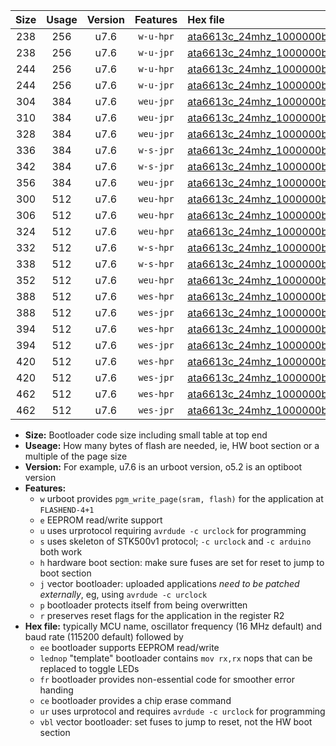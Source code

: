 |Size|Usage|Version|Features|Hex file|
|:-:|:-:|:-:|:-:|:--|
|238|256|u7.6|`w-u-hpr`|[ata6613c_24mhz_1000000bps_ur.hex](https://raw.githubusercontent.com/stefanrueger/urboot/main/bootloaders/ata6613c/fcpu_24mhz/1000000_bps/ata6613c_24mhz_1000000bps_ur.hex)|
|238|256|u7.6|`w-u-jpr`|[ata6613c_24mhz_1000000bps_ur_vbl.hex](https://raw.githubusercontent.com/stefanrueger/urboot/main/bootloaders/ata6613c/fcpu_24mhz/1000000_bps/ata6613c_24mhz_1000000bps_ur_vbl.hex)|
|244|256|u7.6|`w-u-hpr`|[ata6613c_24mhz_1000000bps_lednop_ur.hex](https://raw.githubusercontent.com/stefanrueger/urboot/main/bootloaders/ata6613c/fcpu_24mhz/1000000_bps/ata6613c_24mhz_1000000bps_lednop_ur.hex)|
|244|256|u7.6|`w-u-jpr`|[ata6613c_24mhz_1000000bps_lednop_ur_vbl.hex](https://raw.githubusercontent.com/stefanrueger/urboot/main/bootloaders/ata6613c/fcpu_24mhz/1000000_bps/ata6613c_24mhz_1000000bps_lednop_ur_vbl.hex)|
|304|384|u7.6|`weu-jpr`|[ata6613c_24mhz_1000000bps_ee_ur_vbl.hex](https://raw.githubusercontent.com/stefanrueger/urboot/main/bootloaders/ata6613c/fcpu_24mhz/1000000_bps/ata6613c_24mhz_1000000bps_ee_ur_vbl.hex)|
|310|384|u7.6|`weu-jpr`|[ata6613c_24mhz_1000000bps_ee_lednop_ur_vbl.hex](https://raw.githubusercontent.com/stefanrueger/urboot/main/bootloaders/ata6613c/fcpu_24mhz/1000000_bps/ata6613c_24mhz_1000000bps_ee_lednop_ur_vbl.hex)|
|328|384|u7.6|`weu-jpr`|[ata6613c_24mhz_1000000bps_ee_lednop_fr_ur_vbl.hex](https://raw.githubusercontent.com/stefanrueger/urboot/main/bootloaders/ata6613c/fcpu_24mhz/1000000_bps/ata6613c_24mhz_1000000bps_ee_lednop_fr_ur_vbl.hex)|
|336|384|u7.6|`w-s-jpr`|[ata6613c_24mhz_1000000bps_vbl.hex](https://raw.githubusercontent.com/stefanrueger/urboot/main/bootloaders/ata6613c/fcpu_24mhz/1000000_bps/ata6613c_24mhz_1000000bps_vbl.hex)|
|342|384|u7.6|`w-s-jpr`|[ata6613c_24mhz_1000000bps_lednop_vbl.hex](https://raw.githubusercontent.com/stefanrueger/urboot/main/bootloaders/ata6613c/fcpu_24mhz/1000000_bps/ata6613c_24mhz_1000000bps_lednop_vbl.hex)|
|356|384|u7.6|`weu-jpr`|[ata6613c_24mhz_1000000bps_ee_lednop_fr_ce_ur_vbl.hex](https://raw.githubusercontent.com/stefanrueger/urboot/main/bootloaders/ata6613c/fcpu_24mhz/1000000_bps/ata6613c_24mhz_1000000bps_ee_lednop_fr_ce_ur_vbl.hex)|
|300|512|u7.6|`weu-hpr`|[ata6613c_24mhz_1000000bps_ee_ur.hex](https://raw.githubusercontent.com/stefanrueger/urboot/main/bootloaders/ata6613c/fcpu_24mhz/1000000_bps/ata6613c_24mhz_1000000bps_ee_ur.hex)|
|306|512|u7.6|`weu-hpr`|[ata6613c_24mhz_1000000bps_ee_lednop_ur.hex](https://raw.githubusercontent.com/stefanrueger/urboot/main/bootloaders/ata6613c/fcpu_24mhz/1000000_bps/ata6613c_24mhz_1000000bps_ee_lednop_ur.hex)|
|324|512|u7.6|`weu-hpr`|[ata6613c_24mhz_1000000bps_ee_lednop_fr_ur.hex](https://raw.githubusercontent.com/stefanrueger/urboot/main/bootloaders/ata6613c/fcpu_24mhz/1000000_bps/ata6613c_24mhz_1000000bps_ee_lednop_fr_ur.hex)|
|332|512|u7.6|`w-s-hpr`|[ata6613c_24mhz_1000000bps.hex](https://raw.githubusercontent.com/stefanrueger/urboot/main/bootloaders/ata6613c/fcpu_24mhz/1000000_bps/ata6613c_24mhz_1000000bps.hex)|
|338|512|u7.6|`w-s-hpr`|[ata6613c_24mhz_1000000bps_lednop.hex](https://raw.githubusercontent.com/stefanrueger/urboot/main/bootloaders/ata6613c/fcpu_24mhz/1000000_bps/ata6613c_24mhz_1000000bps_lednop.hex)|
|352|512|u7.6|`weu-hpr`|[ata6613c_24mhz_1000000bps_ee_lednop_fr_ce_ur.hex](https://raw.githubusercontent.com/stefanrueger/urboot/main/bootloaders/ata6613c/fcpu_24mhz/1000000_bps/ata6613c_24mhz_1000000bps_ee_lednop_fr_ce_ur.hex)|
|388|512|u7.6|`wes-hpr`|[ata6613c_24mhz_1000000bps_ee.hex](https://raw.githubusercontent.com/stefanrueger/urboot/main/bootloaders/ata6613c/fcpu_24mhz/1000000_bps/ata6613c_24mhz_1000000bps_ee.hex)|
|388|512|u7.6|`wes-jpr`|[ata6613c_24mhz_1000000bps_ee_vbl.hex](https://raw.githubusercontent.com/stefanrueger/urboot/main/bootloaders/ata6613c/fcpu_24mhz/1000000_bps/ata6613c_24mhz_1000000bps_ee_vbl.hex)|
|394|512|u7.6|`wes-hpr`|[ata6613c_24mhz_1000000bps_ee_lednop.hex](https://raw.githubusercontent.com/stefanrueger/urboot/main/bootloaders/ata6613c/fcpu_24mhz/1000000_bps/ata6613c_24mhz_1000000bps_ee_lednop.hex)|
|394|512|u7.6|`wes-jpr`|[ata6613c_24mhz_1000000bps_ee_lednop_vbl.hex](https://raw.githubusercontent.com/stefanrueger/urboot/main/bootloaders/ata6613c/fcpu_24mhz/1000000_bps/ata6613c_24mhz_1000000bps_ee_lednop_vbl.hex)|
|420|512|u7.6|`wes-hpr`|[ata6613c_24mhz_1000000bps_ee_lednop_fr.hex](https://raw.githubusercontent.com/stefanrueger/urboot/main/bootloaders/ata6613c/fcpu_24mhz/1000000_bps/ata6613c_24mhz_1000000bps_ee_lednop_fr.hex)|
|420|512|u7.6|`wes-jpr`|[ata6613c_24mhz_1000000bps_ee_lednop_fr_vbl.hex](https://raw.githubusercontent.com/stefanrueger/urboot/main/bootloaders/ata6613c/fcpu_24mhz/1000000_bps/ata6613c_24mhz_1000000bps_ee_lednop_fr_vbl.hex)|
|462|512|u7.6|`wes-hpr`|[ata6613c_24mhz_1000000bps_ee_lednop_fr_ce.hex](https://raw.githubusercontent.com/stefanrueger/urboot/main/bootloaders/ata6613c/fcpu_24mhz/1000000_bps/ata6613c_24mhz_1000000bps_ee_lednop_fr_ce.hex)|
|462|512|u7.6|`wes-jpr`|[ata6613c_24mhz_1000000bps_ee_lednop_fr_ce_vbl.hex](https://raw.githubusercontent.com/stefanrueger/urboot/main/bootloaders/ata6613c/fcpu_24mhz/1000000_bps/ata6613c_24mhz_1000000bps_ee_lednop_fr_ce_vbl.hex)|

- **Size:** Bootloader code size including small table at top end
- **Useage:** How many bytes of flash are needed, ie, HW boot section or a multiple of the page size
- **Version:** For example, u7.6 is an urboot version, o5.2 is an optiboot version
- **Features:**
  + `w` urboot provides `pgm_write_page(sram, flash)` for the application at `FLASHEND-4+1`
  + `e` EEPROM read/write support
  + `u` uses urprotocol requiring `avrdude -c urclock` for programming
  + `s` uses skeleton of STK500v1 protocol; `-c urclock` and `-c arduino` both work
  + `h` hardware boot section: make sure fuses are set for reset to jump to boot section
  + `j` vector bootloader: uploaded applications *need to be patched externally*, eg, using `avrdude -c urclock`
  + `p` bootloader protects itself from being overwritten
  + `r` preserves reset flags for the application in the register R2
- **Hex file:** typically MCU name, oscillator frequency (16 MHz default) and baud rate (115200 default) followed by
  + `ee` bootloader supports EEPROM read/write
  + `lednop` "template" bootloader contains `mov rx,rx` nops that can be replaced to toggle LEDs
  + `fr` bootloader provides non-essential code for smoother error handing
  + `ce` bootloader provides a chip erase command
  + `ur` uses urprotocol and requires `avrdude -c urclock` for programming
  + `vbl` vector bootloader: set fuses to jump to reset, not the HW boot section
